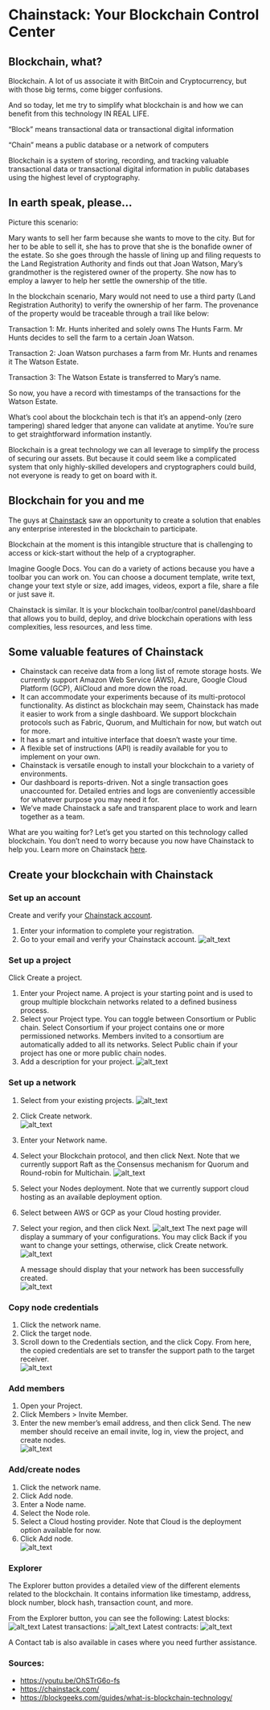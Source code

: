 # Chainstack: Your Blockchain Control Center

## Blockchain, what?

Blockchain. A lot of us associate it with BitCoin and Cryptocurrency, but with those big terms, come bigger confusions. 

And so today, let me try to simplify what blockchain is and how we can benefit from this technology IN REAL LIFE.

  

“Block” means transactional data or transactional digital information

“Chain” means a public database or a network of computers 

  

Blockchain is a system of storing, recording, and tracking valuable transactional data or transactional digital information in public databases using the highest level of cryptography. 

  

## In earth speak, please...

Picture this scenario:

Mary wants to sell her farm because she wants to move to the city. But for her to be able to sell it, she has to prove that she is the bonafide owner of the estate. So she goes through the hassle of lining up and filing requests to the Land Registration Authority and finds out that Joan Watson, Mary’s grandmother is the registered owner of the property. She now has to employ a lawyer to help her settle the ownership of the title. 

In the blockchain scenario, Mary would not need to use a third party (Land Registration Authority) to verify the ownership of her farm. The provenance of the property would be traceable through a trail like below:

Transaction 1: Mr. Hunts inherited and solely owns The Hunts Farm. Mr Hunts decides to sell the farm to a certain Joan Watson. 

Transaction 2: Joan Watson purchases a farm from Mr. Hunts and renames it The Watson Estate. 

Transaction 3: The Watson Estate is transferred to Mary’s name.

  
So now, you have a record with timestamps of the transactions for the Watson Estate. 

What’s cool about the blockchain tech is that it’s an append-only (zero tampering) shared ledger that anyone can validate at anytime. You’re sure to get straightforward information instantly. 

Blockchain is a great technology we can all leverage to simplify the process of securing our assets. But because it could seem like a complicated system that only highly-skilled developers and cryptographers could build, not everyone is ready to get on board with it. 

  

## Blockchain for you and me

The guys at [Chainstack](https://chainstack.com/) saw an opportunity to create a solution that enables any enterprise interested in the blockchain to participate. 

Blockchain at the moment is this intangible structure that is challenging to access or kick-start without the help of a cryptographer. 

Imagine Google Docs. You can do a variety of actions because you have a toolbar you can work on. You can choose a document template, write text, change your text style or size, add images, videos, export a file, share a file or just save it. 

  
Chainstack is similar. It is your blockchain toolbar/control panel/dashboard that allows you to build, deploy, and drive blockchain operations with less complexities, less resources, and less time.

  

## Some valuable features of Chainstack

- Chainstack can receive data from a long list of remote storage hosts. We currently support Amazon Web Service (AWS), Azure, Google Cloud Platform (GCP), AliCloud and more down the road.  
- It can accommodate your experiments because of its multi-protocol functionality. As distinct as blockchain may seem, Chainstack has made it easier to work from a single dashboard. We support blockchain protocols such as Fabric, Quorum, and Multichain for now, but watch out for more.  
- It has a smart and intuitive interface that doesn’t waste your time.  
- A flexible set of instructions (API) is readily available for you to implement on your own.  
- Chainstack is versatile enough to install your blockchain to a variety of environments.  
- Our dashboard is reports-driven. Not a single transaction goes unaccounted for. Detailed entries and logs are conveniently accessible for whatever purpose you may need it for.  
- We’ve made Chainstack a safe and transparent place to work and learn together as a team.  
  
  

What are you waiting for? Let’s get you started on this technology called blockchain. You don’t need to worry because you now have Chainstack to help you. Learn more on Chainstack [here](https://chainstack.com/solution.html). 

  
  
  

## Create your blockchain with Chainstack

### Set up an account

Create and verify your [Chainstack account](https://console.chainstack.com/user/account/create). 
1. Enter your information to complete your registration.  
2. Go to your email and verify your Chainstack account. 
![alt_text](https://github.com/helloaidelara/ai_x_chainstack/raw/master/Chainstack_Photos/Step1.png "account")



### Set up a project

Click Create a project.  
1. Enter your Project name. A project is your starting point and is used to group multiple blockchain networks related to a defined business process.  
2. Select your Project type. You can toggle between Consortium or Public chain. 
Select Consortium if your project contains one or more permissioned networks. Members invited to a consortium are automatically added to all its networks. Select Public chain if your project has one or more public chain nodes.
3. Add a description for your project.
![alt_text](https://github.com/helloaidelara/ai_x_chainstack/raw/master/Chainstack_Photos/Step3.png "project")

  

### Set up a network

1. Select from your existing projects. 
![alt_text](https://github.com/helloaidelara/ai_x_chainstack/raw/master/Chainstack_Photos/Step4.png "project2")
2. Click Create network.  
![alt_text](https://github.com/helloaidelara/ai_x_chainstack/raw/master/Chainstack_Photos/Step5.1.png "network")
3. Enter your Network name. 
4. Select your Blockchain protocol, and then click Next. Note that we currently support Raft as the Consensus mechanism for Quorum and Round-robin for Multichain.
![alt_text](https://github.com/helloaidelara/ai_x_chainstack/raw/master/Chainstack_Photos/Step5.2.png "network2")
5. Select your Nodes deployment. Note that we currently support cloud hosting as an available deployment option.  
6. Select between AWS or GCP as your Cloud hosting provider. 
7. Select your region, and then click Next. 
![alt_text](https://github.com/helloaidelara/ai_x_chainstack/raw/master/Chainstack_Photos/Step7.png "network3")
    The next page will display a summary of your configurations. You may click Back if you want to change your settings, otherwise, click Create network.
    ![alt_text](https://github.com/helloaidelara/ai_x_chainstack/raw/master/Chainstack_Photos/Step7.1.png "summary")

    A message should display that your network has been successfully created.  
![alt_text](https://github.com/helloaidelara/ai_x_chainstack/raw/master/Chainstack_Photos/Step8.png "networkcreated")
  
  
  

### Copy node credentials

1. Click the network name. 
2. Click the target node.  
3. Scroll down to the Credentials section, and the click Copy. From here, the copied credentials are set to transfer the support path to the target receiver.  
![alt_text](https://github.com/helloaidelara/ai_x_chainstack/raw/master/Chainstack_Photos/CopyNode1.png "copynode")


### Add members

1. Open your Project. 
2. Click Members &gt; Invite Member. 
3. Enter the new member’s email address, and then click Send. The new member should receive an email invite, log in, view the project, and create nodes.  
![alt_text](https://github.com/helloaidelara/ai_x_chainstack/raw/master/Chainstack_Photos/members1.png "member")


### Add/create nodes

1. Click the network name.  
2. Click Add node.  
3. Enter a Node name. 
4. Select the Node role. 
5. Select a Cloud hosting provider. Note that Cloud is the deployment option available for now.  
6. Click Add node.  
![alt_text](https://github.com/helloaidelara/ai_x_chainstack/raw/master/Chainstack_Photos/addnode.png "addnode")
  

### Explorer

The Explorer button provides a detailed view of the different elements related to the blockchain. It contains information like timestamp, address, block number, block hash, transaction count, and more. 

From the Explorer button, you can see the following:
Latest blocks: 
![alt_text](https://github.com/helloaidelara/ai_x_chainstack/raw/master/Chainstack_Photos/Explorer.png "explorer")
Latest transactions:
![alt_text](https://github.com/helloaidelara/ai_x_chainstack/raw/master/Chainstack_Photos/Transactions.png "transactions")
Latest contracts:
![alt_text](https://github.com/helloaidelara/ai_x_chainstack/raw/master/Chainstack_Photos/Contracts.png "contracts")

A Contact tab is also available in cases where you need further assistance.



### Sources: 
- https://youtu.be/OhSTrG6o-fs
- https://chainstack.com/
- https://blockgeeks.com/guides/what-is-blockchain-technology/

